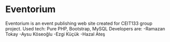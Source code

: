 # Eventorium
Eventorium is an event publishing web site created for CEIT133 group project.
Used tech:
Pure PHP, Bootstrap, MySQL
Developers are:
  -Ramazan Tokay
  -Aysu Köseoğlu
  -Ezgi Küçük
  -Hazal Ateş
